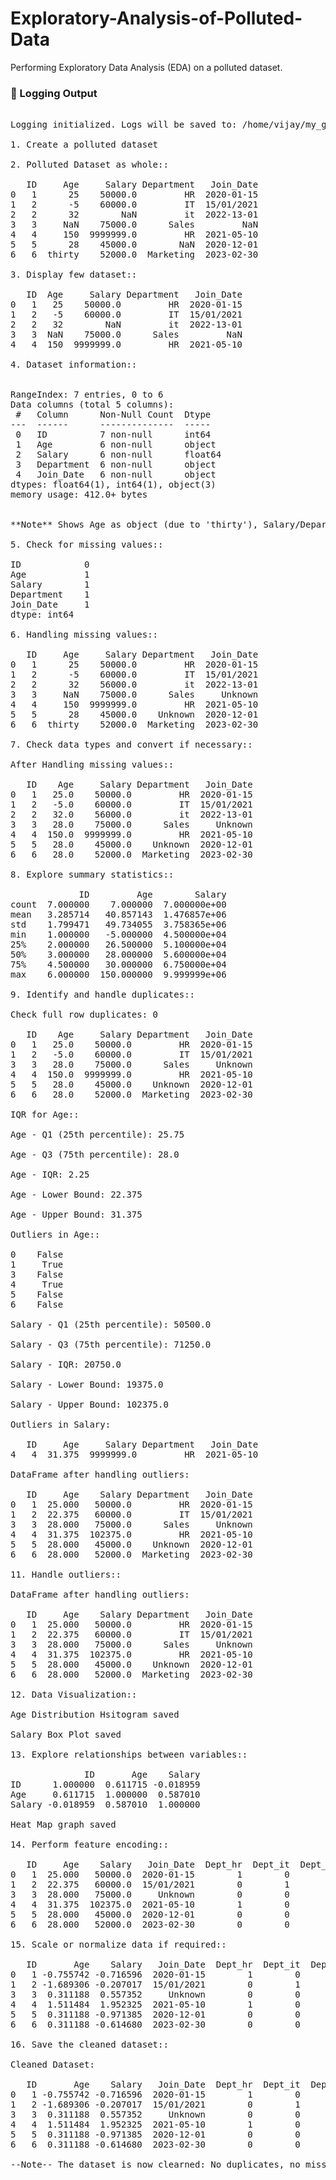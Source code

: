 # Exploratory-Analysis-of-Polluted-Data
Performing Exploratory Data Analysis (EDA) on a polluted dataset.


### 📝 Logging Output 

<pre>

Logging initialized. Logs will be saved to: /home/vijay/my_github_projects/Exploratory-Analysis-of-Polluted-Data/log_file/eda_polluted_dataset.log

1. Create a polluted dataset

2. Polluted Dataset as whole::

   ID     Age     Salary Department   Join_Date
0   1      25    50000.0         HR  2020-01-15
1   2      -5    60000.0         IT  15/01/2021
2   2      32        NaN         it  2022-13-01
3   3     NaN    75000.0      Sales         NaN
4   4     150  9999999.0         HR  2021-05-10
5   5      28    45000.0        NaN  2020-12-01
6   6  thirty    52000.0  Marketing  2023-02-30

3. Display few dataset::

   ID  Age     Salary Department   Join_Date
0   1   25    50000.0         HR  2020-01-15
1   2   -5    60000.0         IT  15/01/2021
2   2   32        NaN         it  2022-13-01
3   3  NaN    75000.0      Sales         NaN
4   4  150  9999999.0         HR  2021-05-10

4. Dataset information::

<class 'pandas.core.frame.DataFrame'>
RangeIndex: 7 entries, 0 to 6
Data columns (total 5 columns):
 #   Column      Non-Null Count  Dtype  
---  ------      --------------  -----  
 0   ID          7 non-null      int64  
 1   Age         6 non-null      object 
 2   Salary      6 non-null      float64
 3   Department  6 non-null      object 
 4   Join_Date   6 non-null      object 
dtypes: float64(1), int64(1), object(3)
memory usage: 412.0+ bytes


**Note** Shows Age as object (due to 'thirty'), Salary/Department/Join_Date with NaN

5. Check for missing values::

ID            0
Age           1
Salary        1
Department    1
Join_Date     1
dtype: int64

6. Handling missing values::

   ID     Age     Salary Department   Join_Date
0   1      25    50000.0         HR  2020-01-15
1   2      -5    60000.0         IT  15/01/2021
2   2      32    56000.0         it  2022-13-01
3   3     NaN    75000.0      Sales     Unknown
4   4     150  9999999.0         HR  2021-05-10
5   5      28    45000.0    Unknown  2020-12-01
6   6  thirty    52000.0  Marketing  2023-02-30

7. Check data types and convert if necessary::

After Handling missing values::

   ID    Age     Salary Department   Join_Date
0   1   25.0    50000.0         HR  2020-01-15
1   2   -5.0    60000.0         IT  15/01/2021
2   2   32.0    56000.0         it  2022-13-01
3   3   28.0    75000.0      Sales     Unknown
4   4  150.0  9999999.0         HR  2021-05-10
5   5   28.0    45000.0    Unknown  2020-12-01
6   6   28.0    52000.0  Marketing  2023-02-30

8. Explore summary statistics::

             ID         Age        Salary
count  7.000000    7.000000  7.000000e+00
mean   3.285714   40.857143  1.476857e+06
std    1.799471   49.734055  3.758365e+06
min    1.000000   -5.000000  4.500000e+04
25%    2.000000   26.500000  5.100000e+04
50%    3.000000   28.000000  5.600000e+04
75%    4.500000   30.000000  6.750000e+04
max    6.000000  150.000000  9.999999e+06

9. Identify and handle duplicates::

Check full row duplicates: 0

   ID    Age     Salary Department   Join_Date
0   1   25.0    50000.0         HR  2020-01-15
1   2   -5.0    60000.0         IT  15/01/2021
3   3   28.0    75000.0      Sales     Unknown
4   4  150.0  9999999.0         HR  2021-05-10
5   5   28.0    45000.0    Unknown  2020-12-01
6   6   28.0    52000.0  Marketing  2023-02-30

IQR for Age::

Age - Q1 (25th percentile): 25.75

Age - Q3 (75th percentile): 28.0

Age - IQR: 2.25

Age - Lower Bound: 22.375

Age - Upper Bound: 31.375

Outliers in Age::

0    False
1     True
3    False
4     True
5    False
6    False

Salary - Q1 (25th percentile): 50500.0

Salary - Q3 (75th percentile): 71250.0

Salary - IQR: 20750.0

Salary - Lower Bound: 19375.0

Salary - Upper Bound: 102375.0

Outliers in Salary:

   ID     Age     Salary Department   Join_Date
4   4  31.375  9999999.0         HR  2021-05-10

DataFrame after handling outliers:

   ID     Age    Salary Department   Join_Date
0   1  25.000   50000.0         HR  2020-01-15
1   2  22.375   60000.0         IT  15/01/2021
3   3  28.000   75000.0      Sales     Unknown
4   4  31.375  102375.0         HR  2021-05-10
5   5  28.000   45000.0    Unknown  2020-12-01
6   6  28.000   52000.0  Marketing  2023-02-30

11. Handle outliers::

DataFrame after handling outliers:

   ID     Age    Salary Department   Join_Date
0   1  25.000   50000.0         HR  2020-01-15
1   2  22.375   60000.0         IT  15/01/2021
3   3  28.000   75000.0      Sales     Unknown
4   4  31.375  102375.0         HR  2021-05-10
5   5  28.000   45000.0    Unknown  2020-12-01
6   6  28.000   52000.0  Marketing  2023-02-30

12. Data Visualization::

Age Distribution Hsitogram saved

Salary Box Plot saved

13. Explore relationships between variables::

              ID       Age    Salary
ID      1.000000  0.611715 -0.018959
Age     0.611715  1.000000  0.587010
Salary -0.018959  0.587010  1.000000

Heat Map graph saved

14. Perform feature encoding::

   ID     Age    Salary   Join_Date  Dept_hr  Dept_it  Dept_marketing  Dept_sales  Dept_unknown
0   1  25.000   50000.0  2020-01-15        1        0               0           0             0
1   2  22.375   60000.0  15/01/2021        0        1               0           0             0
3   3  28.000   75000.0     Unknown        0        0               0           1             0
4   4  31.375  102375.0  2021-05-10        1        0               0           0             0
5   5  28.000   45000.0  2020-12-01        0        0               0           0             1
6   6  28.000   52000.0  2023-02-30        0        0               1           0             0

15. Scale or normalize data if required::

   ID       Age    Salary   Join_Date  Dept_hr  Dept_it  Dept_marketing  Dept_sales  Dept_unknown
0   1 -0.755742 -0.716596  2020-01-15        1        0               0           0             0
1   2 -1.689306 -0.207017  15/01/2021        0        1               0           0             0
3   3  0.311188  0.557352     Unknown        0        0               0           1             0
4   4  1.511484  1.952325  2021-05-10        1        0               0           0             0
5   5  0.311188 -0.971385  2020-12-01        0        0               0           0             1
6   6  0.311188 -0.614680  2023-02-30        0        0               1           0             0

16. Save the cleaned dataset::

Cleaned Dataset:

   ID       Age    Salary   Join_Date  Dept_hr  Dept_it  Dept_marketing  Dept_sales  Dept_unknown
0   1 -0.755742 -0.716596  2020-01-15        1        0               0           0             0
1   2 -1.689306 -0.207017  15/01/2021        0        1               0           0             0
3   3  0.311188  0.557352     Unknown        0        0               0           1             0
4   4  1.511484  1.952325  2021-05-10        1        0               0           0             0
5   5  0.311188 -0.971385  2020-12-01        0        0               0           0             1
6   6  0.311188 -0.614680  2023-02-30        0        0               1           0             0

--Note-- The dataset is now clearned: No duplicates, no missing values, outliers capped, consistent types and scaled features.

</pre>